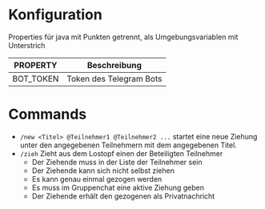 # Konfiguration

Properties für java mit Punkten getrennt, als Umgebungsvariablen mit Unterstrich


| PROPERTY  | Beschreibung |
|---|---|
| BOT_TOKEN | Token des Telegram Bots|

# Commands
- `/new <Titel> @Teilnehmer1 @Teilnehmer2 ...` startet eine neue Ziehung unter den angegebenen Teilnehmern mit dem angegebenen Titel.
- `/zieh` Zieht aus dem Lostopf einen der Beteiligten Teilnehmer 
  - Der Ziehende muss in der Liste der Teilnehmer sein
  - Der Ziehende kann sich nicht selbst ziehen
  - Es kann genau einmal gezogen werden
  - Es muss im Gruppenchat eine aktive Ziehung geben
  - Der Ziehende erhält den gezogenen als Privatnachricht